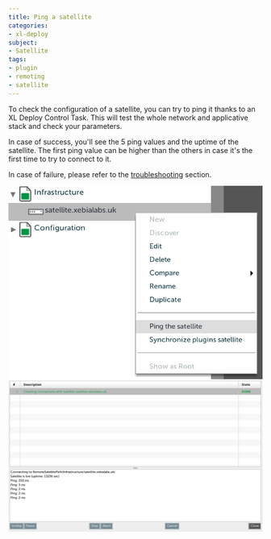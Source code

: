 ```yaml
---
title: Ping a satellite
categories:
- xl-deploy
subject:
- Satellite
tags:
- plugin
- remoting
- satellite
---
```


To check the configuration of a satellite, you can try to ping it thanks to an XL Deploy Control Task. This will test the whole network and applicative stack and check your parameters.

In case of success, you'll see the 5 ping values and the uptime of the satellite. The first ping value can be higher than the others in case it's the first time to try to connect to it.

In case of failure, please refer to the [troubleshooting](/xl-deploy/how-to/troubleshooting-with-satellite.html) section.

![image](images/ping-a-satellite.png) 
![image](images/ping-a-satellite-result.png)